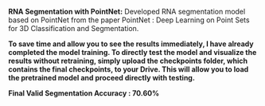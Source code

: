 **RNA Segmentation with PointNet:**
Developed RNA segmentation model based on PointNet from the paper PointNet : Deep Learning on Point Sets for 3D Classification and Segmentation.      

**To save time and allow you to see the results immediately, I have already completed the model training. To directly test the model and visualize the results without retraining, simply upload the checkpoints folder, which contains the final checkpoints, to your Drive. This will allow you to load the pretrained model and proceed directly with testing.**


**Final Valid Segmentation Accuracy : 70.60%**

